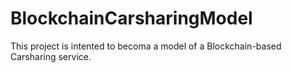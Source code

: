 # BlockchainCarsharingModel
This project is intented to becoma a model of a Blockchain-based Carsharing service. 
